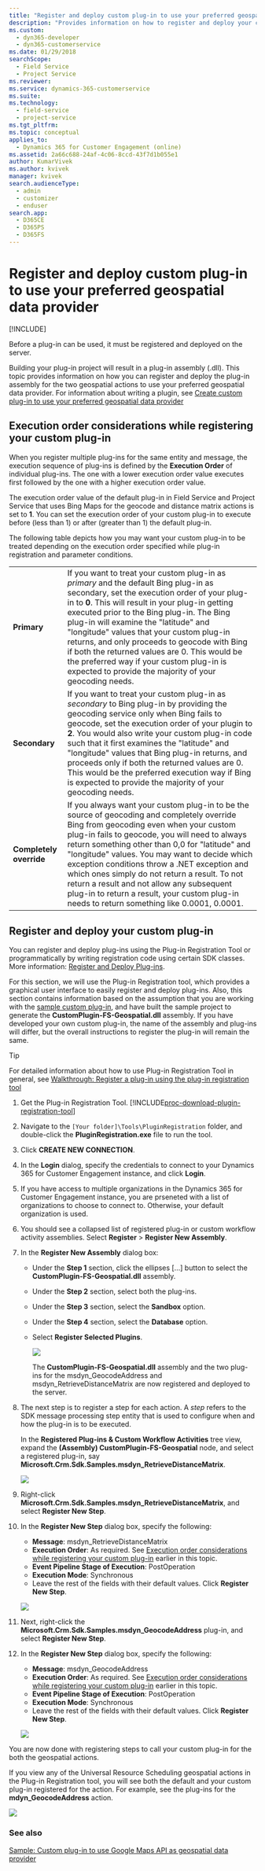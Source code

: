 ```yaml
---
title: "Register and deploy custom plug-in to use your preferred geospatial data provider (Developer Guide for Dynamics 365 for Customer Engagement Field Service) | MicrosoftDocs"
description: "Provides information on how to register and deploy your custom plug-in assembly to use geospatial data providers other than the default Bing Maps in Dynamics 365 for Customer Engagement for Field Service."
ms.custom: 
  - dyn365-developer
  - dyn365-customerservice
ms.date: 01/29/2018
searchScope: 
  - Field Service
  - Project Service
ms.reviewer: 
ms.service: dynamics-365-customerservice
ms.suite: 
ms.technology: 
  - field-service
  - project-service
ms.tgt_pltfrm: 
ms.topic: conceptual
applies_to: 
  - Dynamics 365 for Customer Engagement (online)
ms.assetid: 2a66c688-24af-4c06-8ccd-43f7d1b055e1
author: KumarVivek
ms.author: kvivek
manager: kvivek
search.audienceType: 
  - admin
  - customizer
  - enduser
search.app: 
  - D365CE
  - D365PS
  - D365FS
---
```

# Register and deploy custom plug-in to use your preferred geospatial data provider

[!INCLUDE[](../../includes/cc_applies_to_update_9_0_0.md)]

Before a plug-in can be used, it must be registered and deployed on the server.

Building your plug-in project will result in a plug-in assembly (.dll). This topic provides information on how you can register and deploy the plug-in assembly for the two geospatial actions to use your preferred geospatial data provider. For information about writing a plugin, see [Create custom plug-in to use your preferred geospatial data provider](create-custom-plugin-preferred-geospatial-data-provider.md)

## Execution order considerations while registering your custom plug-in

When you register multiple plug-ins for the same entity and message, the execution sequence of plug-ins is defined by the **Execution Order** of individual plug-ins. The one with a lower execution order value executes first followed by the one with a higher execution order value.

The execution order value of the default plug-in in Field Service and Project Service that uses Bing Maps for the geocode and distance matrix actions is set to **1**. You can set the execution order of your custom plug-in to execute before (less than 1) or after (greater than 1) the default plug-in.

The following table depicts how you may want your custom plug-in to be treated depending on the execution order specified while plug-in registration and parameter conditions.

|||
|--|--|
|**Primary**| If you want to treat your custom plug-in as *primary* and the default Bing plug-in as secondary, set the execution order of your plug-in to **0**. This will result in your plug-in getting executed prior to the Bing plug-in. The Bing plug-in will examine the "latitude" and "longitude" values that your custom plug-in returns, and only proceeds to geocode with Bing if both the returned values are 0. This would be the preferred way if your custom plug-in is expected to provide the majority of your geocoding needs.|
|**Secondary**|If you want to treat your custom plug-in as *secondary* to Bing plug-in by providing the geocoding service only when Bing fails to geocode, set the execution order of your plugin to **2**. You would also write your custom plug-in code such that it first examines the "latitude" and "longitude" values that Bing plug-in returns, and proceeds only if both the returned values are 0. This would be the preferred execution way if Bing is expected to provide the majority of your geocoding needs.|
|**Completely override**| If you always want your custom plug-in to be the source of geocoding and completely override Bing from geocoding even when your custom plug-in fails to geocode, you will need to always return something other than 0,0 for "latitude" and "longitude" values. You may want to decide which exception conditions throw a .NET exception and which ones simply do not return a result. To not return a result and not allow any subsequent plug-in to return a result, your custom plug-in needs to return something like 0.0001, 0.0001.

## Register and deploy your custom plug-in

You can register and deploy plug-ins using the Plug-in Registration Tool or programmatically by writing registration code using certain SDK classes. More information: [Register and Deploy Plug-ins](../../developer/register-deploy-plugins.md).

For this section, we will use the Plug-in Registration tool, which provides a graphical user interface to easily register and deploy plug-ins. Also, this section contains information based on the assumption that you are working with the [sample custom plug-in](sample-custom-plugin-google-geospatial-data-provider.md), and have built the sample project to generate the **CustomPlugin-FS-Geospatial.dll** assembly. If you have developed your own custom plug-in, the name of the assembly and plug-ins will differ, but the overall instructions to register the plug-in will remain the same.

> [!TIP]
> For detailed information about how to use Plug-in Registration Tool in general, see [Walkthrough: Register a plug-in using the plug-in registration tool](../../developer/walkthrough-register-plugin-using-plugin-registration-tool.md)

1. Get the Plug-in Registration Tool. [!INCLUDE[proc-download-plugin-registration-tool](../../includes/proc-download-plugin-registration-tool.md)]
2. Navigate to the `[Your folder]\Tools\PluginRegistration` folder, and double-click the **PluginRegistration.exe** file to run the tool.
3. Click **CREATE NEW CONNECTION**.
4. In the **Login** dialog, specify the credentials to connect to your Dynamics 365 for Customer Engagement instance, and click **Login**.
5. If you have access to multiple organizations in the Dynamics 365 for Customer Engagement instance, you are prseneted with a list of organizations to choose to connect to. Otherwise, your default organization is used.
6. You should see a collapsed list of registered plug-in or custom workflow activity assemblies. Select **Register** > **Register New Assembly**.
7. In the **Register New Assembly** dialog box:
    
   - Under the **Step 1** section, click the ellipses […] button to select the **CustomPlugin-FS-Geospatial.dll** assembly.
   - Under the **Step 2** section, select both the plug-ins.
   - Under the **Step 3** section, select the **Sandbox** option.
   - Under the **Step 4** section, select the **Database** option.
   - Select **Register Selected Plugins**.

     ![](../media/FS-register-plugin-assembly.png)

     The **CustomPlugin-FS-Geospatial.dll** assembly and the two plug-ins for the msdyn_GeocodeAddress and msdyn_RetrieveDistanceMatrix are now registered and deployed to the server.

8. The next step is to register a step for each action. A *step* refers to the SDK message processing step entity that is used to configure when and how the plug-in is to be executed.

    In the **Registered Plug-ins & Custom Workflow Activities** tree view, expand the **(Assembly) CustomPlugin-FS-Geospatial** node, and select a registered plug-in, say **Microsoft.Crm.Sdk.Samples.msdyn_RetrieveDistanceMatrix**.

    ![](../media/FS-register-plugin-step.png)

9. Right-click **Microsoft.Crm.Sdk.Samples.msdyn_RetrieveDistanceMatrix**, and select **Register New Step**.

10. In the **Register New Step** dialog box, specify the following:
    - **Message**: msdyn_RetrieveDistanceMatrix
    - **Execution Order**: As required. See [Execution order considerations while registering your custom plug-in](#execution-order-considerations-while-registering-your-custom-plug-in) earlier in this topic.
    - **Event Pipeline Stage of Execution**: PostOperation
    - **Execution Mode**: Synchronous
    - Leave the rest of the fields with their default values. Click **Register New Step**. 

    ![](../media/FS-register-step-retrievedistancematrix.png)

11. Next, right-click the **Microsoft.Crm.Sdk.Samples.msdyn_GeocodeAddress** plug-in, and select **Register New Step**.

12. In the **Register New Step** dialog box, specify the following:
    - **Message**: msdyn_GeocodeAddress
    - **Execution Order**: As required. See [Execution order considerations while registering your custom plug-in](#execution-order-considerations-while-registering-your-custom-plug-in) earlier in this topic.  
    - **Event Pipeline Stage of Execution**: PostOperation
    - **Execution Mode**: Synchronous
    - Leave the rest of the fields with their default values. Click **Register New Step**. 

    ![](../media/FS-register-step-geocodeaddress.png)

You are now done with registering steps to call your custom plug-in for the both the geospatial actions. 

If you view any of the Universal Resource Scheduling geospatial actions in the Plug-in Registration tool, you will see both the default and your custom plug-in registered for the action. For example, see the plug-ins for the **mdyn_GeocodeAddress** action.

![](../media/FS-registered-plugins-for-message.png)

### See also  

[Sample: Custom plug-in to use Google Maps API as geospatial data provider](sample-custom-plugin-google-geospatial-data-provider.md)    
